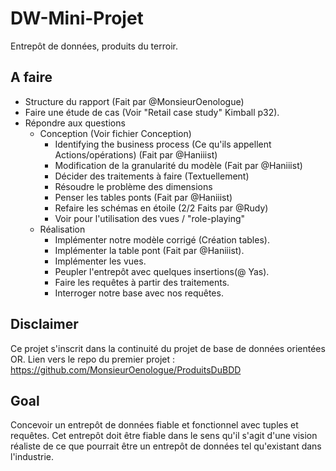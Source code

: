 # DW-Mini-Projet
Entrepôt de données, produits du terroir.

## A faire
- Structure du rapport (Fait par @MonsieurOenologue)
- Faire une étude de cas (Voir "Retail case study" Kimball p32).
- Répondre aux questions
    - Conception (Voir fichier Conception)
        - Identifying the business process (Ce qu'ils appellent Actions/opérations) (Fait par @Haniiist)
        - Modification de la granularité du modèle (Fait par @Haniiist)
        - Décider des traitements à faire (Textuellement)
        - Résoudre le problème des dimensions 
        - Penser les tables ponts (Fait par @Haniiist)
        - Refaire les schémas en étoile (2/2 Faits par @Rudy)
        - Voir pour l'utilisation des vues / "role-playing"
    - Réalisation
        - Implémenter notre modèle corrigé (Création tables).
        - Implémenter la table pont (Fait par @Haniiist).
        - Implémenter les vues.
        - Peupler l'entrepôt avec quelques insertions(@ Yas).
        - Faire les requêtes à partir des traitements.
        - Interroger notre base avec nos requêtes.

## Disclaimer
Ce projet s'inscrit dans la continuité du projet de base de données orientées OR.
Lien vers le repo du premier projet : https://github.com/MonsieurOenologue/ProduitsDuBDD

## Goal
Concevoir un entrepôt de données fiable et fonctionnel avec tuples et requêtes.
Cet entrepôt doit être fiable dans le sens qu'il s'agit d'une vision réaliste de ce que pourrait être un entrepôt de données tel
qu'existant dans l'industrie.
